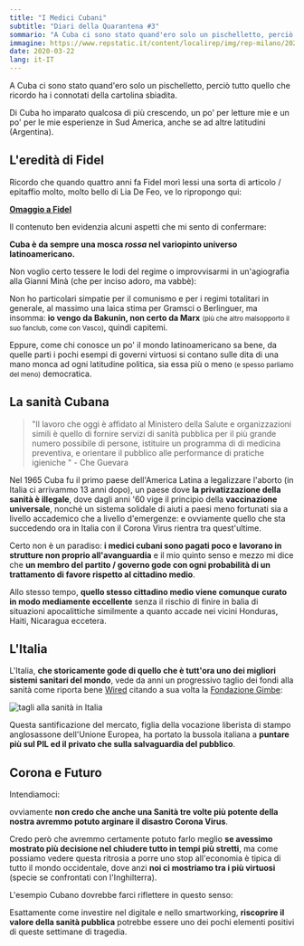 ```yaml
---
title: "I Medici Cubani"
subtitle: "Diari della Quarantena #3"
sommario: "A Cuba ci sono stato quand'ero solo un pischelletto, perciò tutto quello che ricordo ha i connotati della cartolina sbiadita"
immagine: https://www.repstatic.it/content/localirep/img/rep-milano/2020/03/22/203028487-3dc53d51-0492-45c6-838d-1bd4db64d571.jpg
date: 2020-03-22
lang: it-IT
---
```


A Cuba ci sono stato quand'ero solo un pischelletto, perciò tutto quello che ricordo ha i connotati della cartolina sbiadita.

Di Cuba ho imparato qualcosa di più crescendo, un po' per letture mie e un po' per le mie esperienze in Sud America, anche se ad altre latitudini (Argentina).

## L'eredità di Fidel

Ricordo che quando quattro anni fa Fidel morì lessi una sorta di articolo / epitaffio molto, molto bello di Lia De Feo, ve lo ripropongo qui:

[**Omaggio a Fidel**](https://www.lamacchinasognante.com/omaggio-a-fidel-lia-de-feo/)

Il contenuto ben evidenzia alcuni aspetti che mi sento di confermare:

**Cuba è da sempre una mosca _rossa_ nel variopinto universo latinoamericano.**

Non voglio certo tessere le lodi del regime o improvvisarmi in un'agiografia alla Gianni Minà (che per inciso adoro, ma vabbè): 

Non ho particolari simpatie per il comunismo e per i regimi totalitari in generale, al massimo una laica stima per Gramsci o Berlinguer, ma insomma: **io vengo da Bakunin, non certo da Marx** <small>(più che altro malsopporto il suo fanclub, come con Vasco)</small>, quindi capitemi.

Eppure, come chi conosce un po' il mondo latinoamericano sa bene, da quelle parti i pochi esempi di governi virtuosi si contano sulle dita di una mano monca ad ogni latitudine politica, sia essa più o meno <small>(e spesso parliamo del meno)</small> democratica.

## La sanità Cubana

>"Il lavoro che oggi è affidato al Ministero della Salute e organizzazioni simili è quello di fornire servizi di sanità pubblica per il più grande numero possibile di persone, istituire un programma di di medicina preventiva, e orientare il pubblico alle performance di pratiche igieniche " - Che Guevara

Nel 1965 Cuba fu il primo paese dell'America Latina a legalizzare l'aborto (in Italia ci arrivammo 13 anni dopo), un paese dove **la privatizzazione della sanità è illegale**, dove dagli anni '60 vige il principio della **vaccinazione universale**, nonché un sistema solidale di aiuti a paesi meno fortunati sia a livello accademico che a livello d'emergenze: e ovviamente quello che sta succedendo ora in Italia con il Corona Virus rientra tra quest'ultime.

Certo non è un paradiso: **i medici cubani sono pagati poco e lavorano in strutture non proprio all'avanguardia** e il mio quinto senso e mezzo mi dice che **un membro del partito / governo gode con ogni probabilità  di un trattamento di favore rispetto al cittadino medio**.

Allo stesso tempo, **quello stesso cittadino medio viene comunque curato in modo mediamente eccellente** senza il rischio di finire in balia di situazioni apocalittiche similmente a quanto accade nei vicini Honduras, Haiti, Nicaragua eccetera.

## L'Italia

L'Italia, **che storicamente gode di quello che è tutt'ora uno dei migliori sistemi sanitari del mondo**, vede da anni un progressivo taglio dei fondi alla sanità come riporta bene [Wired](https://www.wired.it/attualita/politica/2020/03/12/tagli-sanita-italia-storia/) citando a sua volta la [Fondazione Gimbe](https://www.gimbe.org/osservatorio/Report_Osservatorio_GIMBE_2019.07_Definanziamento_SSN.pdf#page=13):

<img src="https://images.wired.it/wp-content/uploads/2020/03/12120132/Schermata-2020-03-12-alle-11.01.04.png" alt="tagli alla sanità in Italia">

Questa santificazione del mercato, figlia della vocazione liberista di stampo anglosassone dell'Unione Europea, ha portato la bussola italiana a **puntare più sul PIL ed il privato che sulla salvaguardia del pubblico**.

## Corona e Futuro

Intendiamoci: 

ovviamente **non credo che anche una Sanità tre volte più potente della nostra avremmo potuto arginare il disastro Corona Virus**.

Credo però che avremmo certamente potuto farlo meglio **se avessimo mostrato più decisione nel chiudere tutto in tempi più stretti**, ma come possiamo vedere questa ritrosia a porre uno stop all'economia è tipica di tutto il mondo occidentale, dove anzi **noi ci mostriamo tra i più virtuosi** (specie se confrontati con l'Inghilterra).

L'esempio Cubano dovrebbe farci riflettere in questo senso:

Esattamente come investire nel digitale e nello smartworking, **riscoprire il valore della sanità pubblica** potrebbe essere uno dei pochi elementi positivi di queste settimane di tragedia.

